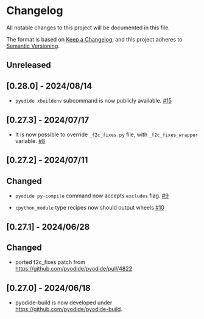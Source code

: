 # Changelog

All notable changes to this project will be documented in this file.

The format is based on [Keep a Changelog](https://keepachangelog.com/en/1.0.0/),
and this project adheres to [Semantic Versioning](https://semver.org/spec/v2.0.0.html).

## Unreleased

## [0.28.0] - 2024/08/14

- `pyodide xbuildenv` subcommand is now publicly available.
  [#15](https://github.com/pyodide/pyodide-build/pull/15)

## [0.27.3] - 2024/07/17

- It is now possible to override `_f2c_fixes.py` file, with `_f2c_fixes_wrapper` variable.
  [#8](https://github.com/pyodide/pyodide-build/pull/8)

## [0.27.2] - 2024/07/11

## Changed

- `pyodide py-compile` command now accepts `excludes` flag.
  [#9](https://github.com/pyodide/pyodide-build/pull/9)

- `cpython_module` type recipes now should output wheels
  [#10](https://github.com/pyodide/pyodide-build/pull/10)

## [0.27.1] - 2024/06/28

## Changed

- ported f2c_fixes patch from https://github.com/pyodide/pyodide/pull/4822

## [0.27.0] - 2024/06/18

- pyodide-build is now developed under https://github.com/pyodide/pyodide-build.
